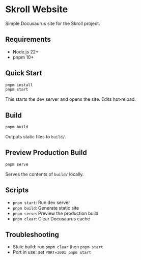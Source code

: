 # Skroll Website

Simple Docusaurus site for the Skroll project.

## Requirements

- Node.js 22+
- pnpm 10+

## Quick Start

```bash
pnpm install
pnpm start
```

This starts the dev server and opens the site. Edits hot‑reload.

## Build

```bash
pnpm build
```

Outputs static files to `build/`.

## Preview Production Build

```bash
pnpm serve
```

Serves the contents of `build/` locally.

## Scripts

- `pnpm start`: Run dev server
- `pnpm build`: Generate static site
- `pnpm serve`: Preview the production build
- `pnpm clear`: Clear Docusaurus cache

## Troubleshooting

- Stale build: run `pnpm clear` then `pnpm start`
- Port in use: set `PORT=3001 pnpm start`
